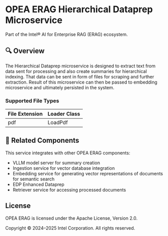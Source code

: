 # OPEA ERAG Hierarchical Dataprep Microservice

Part of the Intel® AI for Enterprise RAG (ERAG) ecosystem.

## 🔍 Overview

The Hierarchical Dataprep microservice is designed to extract text from data sent for processing and also create summaries for hierarchical indexing. That data can be sent in form of files for scraping and further extraction. Result of this microservice can then be passed to embedding microservice and ultimately persisted in the system.

### Supported File Types

| File Extension | Loader Class |
|----------------|-------------|
| pdf            | LoadPdf      |

## 🔗 Related Components

This service integrates with other OPEA ERAG components:
- VLLM model server for summary creation
- Ingestion service for vector database integration
- Embedding service for generating vector representations of documents for semantic search
- EDP Enhanced Dataprep
- Retriever service for accessing processed documents

## License

OPEA ERAG is licensed under the Apache License, Version 2.0.

Copyright © 2024–2025 Intel Corporation. All rights reserved.